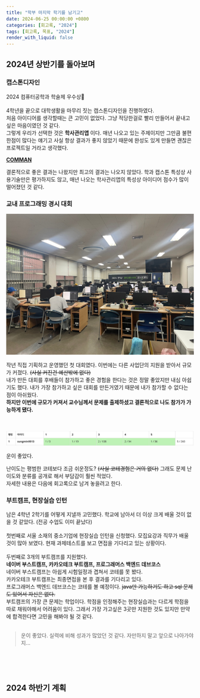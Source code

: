 ```yaml
---
title: "학부 마지막 학기를 남기고"
date: 2024-06-25 00:00:00 +0800
categories: [회고록, "2024"]
tags: [회고록, 목표, "2024"]
render_with_liquid: false
---
```


## __2024년 상반기를 돌아보며__

### 캡스톤디자인
2024 컴퓨터공학과 학술제 우수상🎉<br><br>
4학년을 끝으로 대학생활을 마무리 짓는 캡스톤디자인을 진행하였다.<br>
처음 아이디어를 생각할때는 큰 고민이 없었다. 그냥 적당한걸로 빨리 만들어서 끝내고 싶은 마음이였던 것 같다.<br>
그렇게 우리가 선택한 것은 __학사관리앱__ 이다. 매년 나오고 있는 주제이지만 그만큼 불편한점이 많다는 얘기고 사실 항상 결과가 좋지 않았기 때문에 완성도 있게 만들면 괜찮은 프로젝트일 거라고 생각했다.

__[COMMAN](https://github.com/seongm1n/flutter-academic-management)__

결론적으로 좋은 결과는 나왔지만 최고의 결과는 나오지 않았다. 학과 캡스톤 특성상 사용기술만은 평가하지도 않고, 매년 나오는 학사관리앱의 특성상 아이디어 점수가 많이 떨어졌던 것 같다. <br>

### 교내 프로그래밍 경시 대회

![B941](/assets/img/second1.JPG)

작년 직접 기획하고 운영했던 첫 대회였다. 이번에는 다른 사업단의 지원을 받아서 규모가 커졌다. ~~(사실 커진건 예산밖에 없다)~~ <br>
내가 만든 대회를 후배들이 참가하고 좋은 경험을 한다는 것은 정말 좋았지만 내심 아쉽기도 했다. 내가 가장 참가하고 싶은 대회를 만든거였기 때문에 내가 참가할 수 없다는 점이 아쉬웠다.<br>
__하지만 이번에 규모가 커져서 교수님께서 문제를 출제하셨고 결론적으로 나도 참가가 가능하게 됐다.__<br><br><br>

![B941](/assets/img/second2.png)

운이 좋았다. <br>

난이도는 평범한 코테보다 조금 쉬운정도? ~~(사실 코테경험은 거의 없다)~~ 그래도 문제 난이도와 분류를 공개로 해서 부담감이 훨씬 적었다.<br>
자세한 내용은 다음에 회고록으로 남겨 놓을려고 한다.<br>

### 부트캠프, 현장실습 인턴

남은 4학년 2학기를 어떻게 지낼까 고민했다. 학교에 남아서 더 이상 크게 배울 것이 없을 것 같았다. (전공 수업도 이미 끝났다)<br><br>
첫번째로 서울 소재의 중소기업에 현장실습 인턴을 신청했다. 모집요강과 직무가 배울 것이 많아 보였다. 현재 과제테스트를 보고 면접을 기다리고 있는 상황이다.<br><br>
두번째로 3개의 부트캠프를 지원했다.<br> __네이버 부스트캠프, 카카오테크 부트캠프, 프로그래머스 백엔드 데브코스__<br>
네이버 부스트캠프는 아쉽게 시험일정과 겹쳐서 코테를 못 봤다. <br>
카카오테크 부트캠프는 최종면접을 본 후 결과를 기다리고 있다.<br>
프로그래머스 백엔드 데브코스는 코테를 볼 예정이다. ~~java만 가능하기도 하고 sql 문제도 있어서 자신은 없다.~~<br>
부트캠프의 가장 큰 문제는 학업이다. 학점을 인정해주는 현장실습과는 다르게 학점을 따로 채워야해서 어려움이 있다. 그래서 가장 가고싶은 3곳만 지원한 것도 있지만 만약에 합격한다면 고민을 해봐야 될 것 같다.<br><br>

> 운이 좋았다. 실력에 비해 성과가 많았던 것 같다. 자만하지 말고 앞으로 나아가야지...

<br><br><br>

## __2024 하반기 계획__